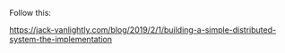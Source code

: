 Follow this:

https://jack-vanlightly.com/blog/2019/2/1/building-a-simple-distributed-system-the-implementation